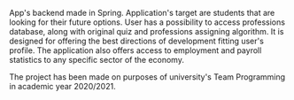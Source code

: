 App's backend made in Spring. Application's target are students that are looking for their future options. User has a possibility to access professions database, along with original quiz and professions assigning algorithm.
It is designed for offering the best directions of development fitting user's profile. 
The application also offers access to employment and payroll statistics to any specific sector of the economy.

The project has been made on purposes of university's Team Programming in academic year 2020/2021.
